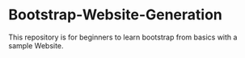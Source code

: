 # Bootstrap-Website-Generation
This repository is for beginners to learn bootstrap from basics with a sample Website.
